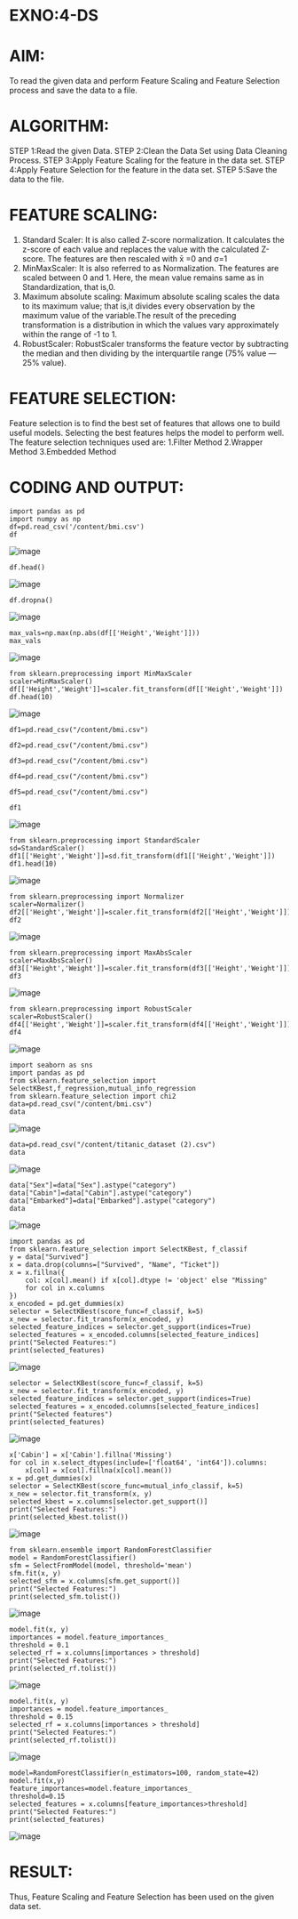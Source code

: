 # EXNO:4-DS
# AIM:
To read the given data and perform Feature Scaling and Feature Selection process and save the
data to a file.

# ALGORITHM:
STEP 1:Read the given Data.
STEP 2:Clean the Data Set using Data Cleaning Process.
STEP 3:Apply Feature Scaling for the feature in the data set.
STEP 4:Apply Feature Selection for the feature in the data set.
STEP 5:Save the data to the file.

# FEATURE SCALING:
1. Standard Scaler: It is also called Z-score normalization. It calculates the z-score of each value and replaces the value with the calculated Z-score. The features are then rescaled with x̄ =0 and σ=1
2. MinMaxScaler: It is also referred to as Normalization. The features are scaled between 0 and 1. Here, the mean value remains same as in Standardization, that is,0.
3. Maximum absolute scaling: Maximum absolute scaling scales the data to its maximum value; that is,it divides every observation by the maximum value of the variable.The result of the preceding transformation is a distribution in which the values vary approximately within the range of -1 to 1.
4. RobustScaler: RobustScaler transforms the feature vector by subtracting the median and then dividing by the interquartile range (75% value — 25% value).

# FEATURE SELECTION:
Feature selection is to find the best set of features that allows one to build useful models. Selecting the best features helps the model to perform well.
The feature selection techniques used are:
1.Filter Method
2.Wrapper Method
3.Embedded Method

# CODING AND OUTPUT:
```
import pandas as pd
import numpy as np
df=pd.read_csv('/content/bmi.csv')
df
```
![image](https://github.com/user-attachments/assets/1aba1d4f-d782-4909-8c21-ccb393577e10)
```
df.head()
```
![image](https://github.com/user-attachments/assets/7cb51d37-ed4d-4248-a84f-4f904e40d8c5)
```
df.dropna()
```
![image](https://github.com/user-attachments/assets/bf0af2c5-8242-47e9-80cf-df54034ffdb6)
```
max_vals=np.max(np.abs(df[['Height','Weight']]))
max_vals
```
![image](https://github.com/user-attachments/assets/aba4b9b0-2acb-4e50-a9ea-abce9d1397df)
```
from sklearn.preprocessing import MinMaxScaler
scaler=MinMaxScaler()
df[['Height','Weight']]=scaler.fit_transform(df[['Height','Weight']])
df.head(10)
```
![image](https://github.com/user-attachments/assets/0873cea2-686e-4b12-8e3a-a3c7758d8dcc)
```
df1=pd.read_csv("/content/bmi.csv")
```
```
df2=pd.read_csv("/content/bmi.csv")
```
```
df3=pd.read_csv("/content/bmi.csv")
```
```
df4=pd.read_csv("/content/bmi.csv")
```
```
df5=pd.read_csv("/content/bmi.csv")
```
```
df1
```
![image](https://github.com/user-attachments/assets/fdd20c39-edd3-423e-b17c-f3e6287679c1)
```
from sklearn.preprocessing import StandardScaler
sd=StandardScaler()
df1[['Height','Weight']]=sd.fit_transform(df1[['Height','Weight']])
df1.head(10)
```
![image](https://github.com/user-attachments/assets/ad712247-4bcc-48ac-91a5-654f3133944a)
```
from sklearn.preprocessing import Normalizer
scaler=Normalizer()
df2[['Height','Weight']]=scaler.fit_transform(df2[['Height','Weight']])
df2
```
![image](https://github.com/user-attachments/assets/692e452d-00cf-419f-8dea-582142bdbb8f)
```
from sklearn.preprocessing import MaxAbsScaler
scaler=MaxAbsScaler()
df3[['Height','Weight']]=scaler.fit_transform(df3[['Height','Weight']])
df3
```
![image](https://github.com/user-attachments/assets/42468d80-bce7-45c2-88f4-3fc6b20edbc3)
```
from sklearn.preprocessing import RobustScaler
scaler=RobustScaler()
df4[['Height','Weight']]=scaler.fit_transform(df4[['Height','Weight']])
df4
```
![image](https://github.com/user-attachments/assets/2af75265-9efa-421d-8edc-49b673841b4c)
```
import seaborn as sns
import pandas as pd
from sklearn.feature_selection import SelectKBest,f_regression,mutual_info_regression
from sklearn.feature_selection import chi2
data=pd.read_csv("/content/bmi.csv")
data
```
![image](https://github.com/user-attachments/assets/59fc1e66-e3a1-40d1-ab82-ac6251a512eb)
```
data=pd.read_csv("/content/titanic_dataset (2).csv")
data
```
![image](https://github.com/user-attachments/assets/8c8eb30a-83f6-43fa-9977-955bf9898968)

```
data["Sex"]=data["Sex"].astype("category")
data["Cabin"]=data["Cabin"].astype("category")
data["Embarked"]=data["Embarked"].astype("category")
data
```
![image](https://github.com/user-attachments/assets/f7f56941-11b8-454e-b931-04bd8052c68a)
```
import pandas as pd
from sklearn.feature_selection import SelectKBest, f_classif
y = data["Survived"]
x = data.drop(columns=["Survived", "Name", "Ticket"])
x = x.fillna({
    col: x[col].mean() if x[col].dtype != 'object' else "Missing"
    for col in x.columns
})
x_encoded = pd.get_dummies(x)
selector = SelectKBest(score_func=f_classif, k=5)
x_new = selector.fit_transform(x_encoded, y)
selected_feature_indices = selector.get_support(indices=True)
selected_features = x_encoded.columns[selected_feature_indices]
print("Selected Features:")
print(selected_features)
```
![image](https://github.com/user-attachments/assets/19c0ef9f-46db-44a5-a74d-8f0361a76247)
```
selector = SelectKBest(score_func=f_classif, k=5)
x_new = selector.fit_transform(x_encoded, y)
selected_feature_indices = selector.get_support(indices=True)
selected_features = x_encoded.columns[selected_feature_indices]
print("Selected features")
print(selected_features)

```
![image](https://github.com/user-attachments/assets/b40f96d0-019a-4f0e-aef5-96b708bb619d)

```
x['Cabin'] = x['Cabin'].fillna('Missing')
for col in x.select_dtypes(include=['float64', 'int64']).columns:
    x[col] = x[col].fillna(x[col].mean())
x = pd.get_dummies(x)
selector = SelectKBest(score_func=mutual_info_classif, k=5)
x_new = selector.fit_transform(x, y)
selected_kbest = x.columns[selector.get_support()]
print("Selected Features:")
print(selected_kbest.tolist())
```
![image](https://github.com/user-attachments/assets/a1b119d0-a466-46b6-ad97-86f5d6eb123e)
```
from sklearn.ensemble import RandomForestClassifier
model = RandomForestClassifier()
sfm = SelectFromModel(model, threshold='mean')
sfm.fit(x, y)
selected_sfm = x.columns[sfm.get_support()]
print("Selected Features:")
print(selected_sfm.tolist())
```
![image](https://github.com/user-attachments/assets/30f48348-dbd6-464b-8964-cda0c8326147)
```
model.fit(x, y)
importances = model.feature_importances_
threshold = 0.1
selected_rf = x.columns[importances > threshold]
print("Selected Features:")
print(selected_rf.tolist())
```
![image](https://github.com/user-attachments/assets/5a6511a0-c8ad-4625-a3f7-ffc39e65800d)
```
model.fit(x, y)
importances = model.feature_importances_
threshold = 0.15
selected_rf = x.columns[importances > threshold]
print("Selected Features:")
print(selected_rf.tolist())
```
![image](https://github.com/user-attachments/assets/370abad9-52f7-4704-920c-345d26ba4307)
```
model=RandomForestClassifier(n_estimators=100, random_state=42)
model.fit(x,y)
feature_importances=model.feature_importances_
threshold=0.15
selected_features = x.columns[feature_importances>threshold]
print("Selected Features:")
print(selected_features)
```
![image](https://github.com/user-attachments/assets/5ca7f347-2278-4d15-b48f-ca568cf8ed89)

# RESULT:
Thus, Feature Scaling and Feature Selection has been used on the given data set.

